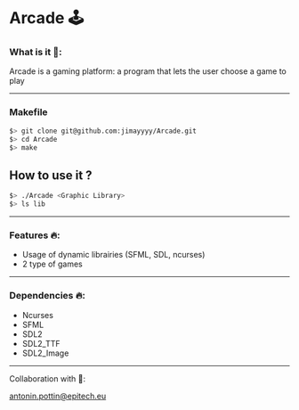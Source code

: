 # Arcade 🕹️

<h3> What is it 👀:</h3>

<p> Arcade is a gaming platform: a program that lets the user choose a game to play <p>

---
### Makefile
```sh
$> git clone git@github.com:jimayyyy/Arcade.git
$> cd Arcade
$> make
```
## How to use it ?
```sh
$> ./Arcade <Graphic Library>
$> ls lib
```
---
<h3> Features 🔥: </h3>

- Usage of dynamic librairies (SFML, SDL, ncurses)
- 2 type of games

---

<h3> Dependencies 🔥: </h3>

- Ncurses
- SFML
- SDL2
- SDL2_TTF
- SDL2_Image

---
<p>Collaboration with 🤝:</p>

antonin.pottin@epitech.eu

